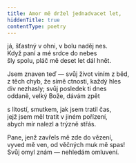 ```yaml
---
title: Amor mě držel jednadvacet let,
hiddenTitle: true
contentType: poetry
---
```


<section>

já, šťastný v ohni, v bolu naděj nes.  
Když paní a mé srdce do nebes  
šly spolu, pláč mě deset let dál hnět.

</section>

<section>

Jsem znaven teď — svůj život viním z běd,  
z těch chyb, že símě ctnosti, každý hles  
div nezhasly; svůj posledek ti dnes  
oddaně, velký Bože, dávám zpět

</section>

<section>

s lítostí, smutkem, jak jsem tratil čas,  
jejž jsem měl tratit v jiném pořízení,  
abych mír nalezl a trýzně střás.

</section>

<section>

Pane, jenž zavřels mě zde do vězení,  
vyved mě ven, od věčných muk mě spas!  
Svůj omyl znám — nehledám omluvení.

</section>
